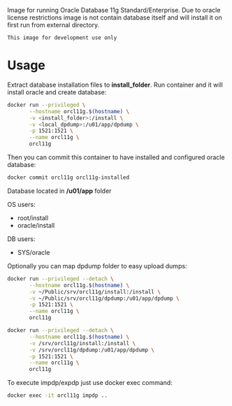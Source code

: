 Image for running Oracle Database 11g Standard/Enterprise. Due to oracle license
restrictions image is not contain database itself and will install it on first
run from external directory.

``This image for development use only``

# Usage
Extract database installation files to **install_folder**.  Run container and it
will install oracle and create database:

```sh
docker run --privileged \
       --hostname orcl11g.$(hostname) \
       -v <install_folder>:/install \
       -v <local_dpdump>:/u01/app/dpdump \
       -p 1521:1521 \
       --name orcl11g \
       orcl11g
```

Then you can commit this container to have installed and configured oracle database:

```sh
docker commit orcl11g orcl11g-installed
```

Database located in **/u01/app** folder

OS users:
* root/install
* oracle/install

DB users:
* SYS/oracle

Optionally you can map dpdump folder to easy upload dumps:
```sh
docker run --privileged --detach \
       --hostname orcl11g.$(hostname) \
       -v ~/Public/srv/orcl11g/install:/install \
       -v ~/Public/srv/orcl11g/dpdump:/u01/app/dpdump \
       -p 1521:1521 \
       --name orcl11g \
       orcl11g
```

```sh
docker run --privileged --detach \
       --hostname orcl11g.$(hostname) \
       -v /srv/orcl11g/install:/install \
       -v /srv/orcl11g/dpdump:/u01/app/dpdump \
       -p 1521:1521 \
       --name orcl11g \
       orcl11g
```

To execute impdp/expdp just use docker exec command:
```sh
docker exec -it orcl11g impdp ..
```

